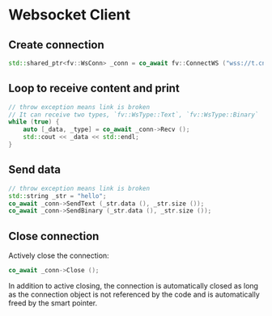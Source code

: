 # Websocket Client

## Create connection

```cpp
std::shared_ptr<fv::WsConn> _conn = co_await fv::ConnectWS ("wss://t.cn/ws");
```

## Loop to receive content and print

```cpp
// throw exception means link is broken
// It can receive two types, `fv::WsType::Text`, `fv::WsType::Binary`
while (true) {
	auto [_data, _type] = co_await _conn->Recv ();
	std::cout << _data << std::endl;
}
```

## Send data

```cpp
// throw exception means link is broken
std::string _str = "hello";
co_await _conn->SendText (_str.data (), _str.size ());
co_await _conn->SendBinary (_str.data (), _str.size ());
```

## Close connection

Actively close the connection:

```cpp
co_await _conn->Close ();
```

In addition to active closing, the connection is automatically closed as long as the connection object is not referenced by the code and is automatically freed by the smart pointer.

